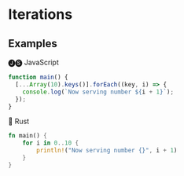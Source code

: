 # Iterations

## Examples

🅙🅢 JavaScript

```javascript
function main() {
  [...Array(10).keys()].forEach((key, i) => {
    console.log(`Now serving number ${i + 1}`);
  });
}
```

🦀 Rust

```rust
fn main() {
    for i in 0..10 {
        println!("Now serving number {}", i + 1)
    }
}
```
